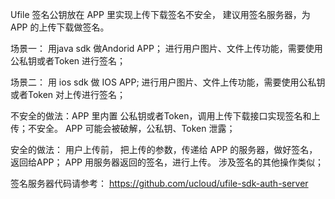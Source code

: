   Ufile 签名公钥放在 APP 里实现上传下载签名不安全， 建议用签名服务器，为APP 的上传下载做签名。
  
  场景一：
    用java sdk 做Andorid APP； 进行用户图片、文件上传功能，需要使用公私钥或者Token 进行签名； 
  
  场景二：
    用 ios sdk 做 IOS APP;  进行用户图片、文件上传功能，需要使用公私钥或者Token 对上传进行签名；

  不安全的做法：APP 里内置 公私钥或者Token，调用上传下载接口实现签名和上传；不安全。 APP 可能会被破解，公私钥、Token 泄露；

  安全的做法： 用户上传前， 把上传的参数，传递给 APP 的服务器，做好签名，返回给APP； APP 用服务器返回的签名，进行上传。
               涉及签名的其他操作类似；
  
  签名服务器代码请参考： https://github.com/ucloud/ufile-sdk-auth-server
